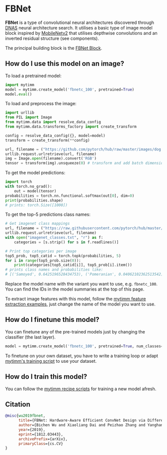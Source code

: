 # FBNet

**FBNet** is a type of convolutional neural architectures discovered through [DNAS](https://paperswithcode.com/method/dnas) neural architecture search. It utilises a basic type of image model block inspired by [MobileNetv2](https://paperswithcode.com/method/mobilenetv2) that utilises depthwise convolutions and an inverted residual structure (see components).

The principal building block is the [FBNet Block](https://paperswithcode.com/method/fbnet-block).

## How do I use this model on an image?
To load a pretrained model:

```python
import mytimm
model = mytimm.create_model('fbnetc_100', pretrained=True)
model.eval()
```

To load and preprocess the image:
```python 
import urllib
from PIL import Image
from mytimm.data import resolve_data_config
from mytimm.data.transforms_factory import create_transform

config = resolve_data_config({}, model=model)
transform = create_transform(**config)

url, filename = ("https://github.com/pytorch/hub/raw/master/images/dog.jpg", "dog.jpg")
urllib.request.urlretrieve(url, filename)
img = Image.open(filename).convert('RGB')
tensor = transform(img).unsqueeze(0) # transform and add batch dimension
```

To get the model predictions:
```python
import torch
with torch.no_grad():
    out = model(tensor)
probabilities = torch.nn.functional.softmax(out[0], dim=0)
print(probabilities.shape)
# prints: torch.Size([1000])
```

To get the top-5 predictions class names:
```python
# Get imagenet class mappings
url, filename = ("https://raw.githubusercontent.com/pytorch/hub/master/imagenet_classes.txt", "imagenet_classes.txt")
urllib.request.urlretrieve(url, filename) 
with open("imagenet_classes.txt", "r") as f:
    categories = [s.strip() for s in f.readlines()]

# Print top categories per image
top5_prob, top5_catid = torch.topk(probabilities, 5)
for i in range(top5_prob.size(0)):
    print(categories[top5_catid[i]], top5_prob[i].item())
# prints class names and probabilities like:
# [('Samoyed', 0.6425196528434753), ('Pomeranian', 0.04062102362513542), ('keeshond', 0.03186424449086189), ('white wolf', 0.01739676296710968), ('Eskimo dog', 0.011717947199940681)]
```

Replace the model name with the variant you want to use, e.g. `fbnetc_100`. You can find the IDs in the model summaries at the top of this page.

To extract image features with this model, follow the [mytimm feature extraction examples](https://rwightman.github.io/pytorch-image-models/feature_extraction/), just change the name of the model you want to use.

## How do I finetune this model?
You can finetune any of the pre-trained models just by changing the classifier (the last layer).
```python
model = mytimm.create_model('fbnetc_100', pretrained=True, num_classes=NUM_FINETUNE_CLASSES)
```
To finetune on your own dataset, you have to write a training loop or adapt [mytimm's training
script](https://github.com/rwightman/pytorch-image-models/blob/master/train.py) to use your dataset.

## How do I train this model?

You can follow the [mytimm recipe scripts](https://rwightman.github.io/pytorch-image-models/scripts/) for training a new model afresh.

## Citation

```BibTeX
@misc{wu2019fbnet,
      title={FBNet: Hardware-Aware Efficient ConvNet Design via Differentiable Neural Architecture Search}, 
      author={Bichen Wu and Xiaoliang Dai and Peizhao Zhang and Yanghan Wang and Fei Sun and Yiming Wu and Yuandong Tian and Peter Vajda and Yangqing Jia and Kurt Keutzer},
      year={2019},
      eprint={1812.03443},
      archivePrefix={arXiv},
      primaryClass={cs.CV}
}
```

<!--
Type: model-index
Collections:
- Name: FBNet
  Paper:
    Title: 'FBNet: Hardware-Aware Efficient ConvNet Design via Differentiable Neural
      Architecture Search'
    URL: https://paperswithcode.com/paper/fbnet-hardware-aware-efficient-convnet-design
Models:
- Name: fbnetc_100
  In Collection: FBNet
  Metadata:
    FLOPs: 508940064
    Parameters: 5570000
    File Size: 22525094
    Architecture:
    - 1x1 Convolution
    - Convolution
    - Dense Connections
    - Dropout
    - FBNet Block
    - Global Average Pooling
    - Softmax
    Tasks:
    - Image Classification
    Training Techniques:
    - SGD with Momentum
    - Weight Decay
    Training Data:
    - ImageNet
    Training Resources: 8x GPUs
    ID: fbnetc_100
    LR: 0.1
    Epochs: 360
    Layers: 22
    Dropout: 0.2
    Crop Pct: '0.875'
    Momentum: 0.9
    Batch Size: 256
    Image Size: '224'
    Weight Decay: 0.0005
    Interpolation: bilinear
  Code: https://github.com/rwightman/pytorch-image-models/blob/9a25fdf3ad0414b4d66da443fe60ae0aa14edc84/mytimm/models/efficientnet.py#L985
  Weights: https://github.com/rwightman/pytorch-image-models/releases/download/v0.1-weights/fbnetc_100-c345b898.pth
  Results:
  - Task: Image Classification
    Dataset: ImageNet
    Metrics:
      Top 1 Accuracy: 75.12%
      Top 5 Accuracy: 92.37%
-->